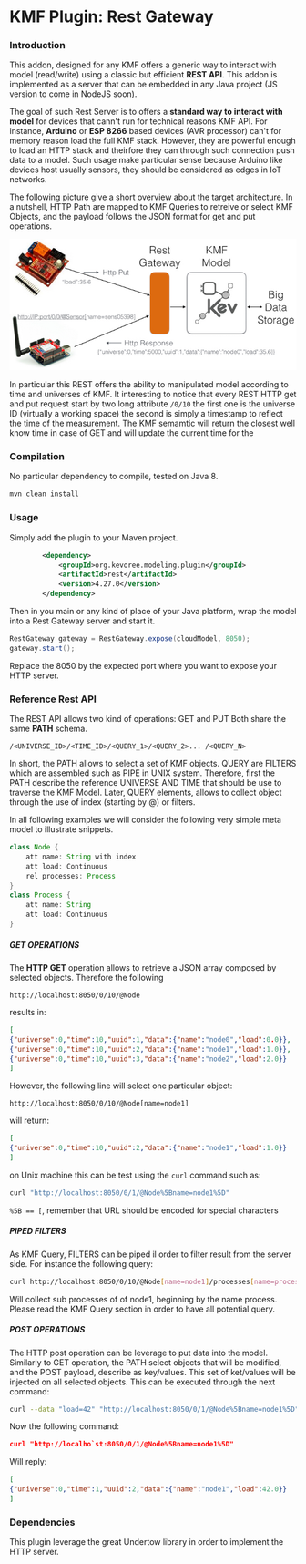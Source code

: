 # KMF Plugin: Rest Gateway

### Introduction

This addon, designed for any KMF offers a generic way to interact with model (read/write) using a classic but efficient **REST API**.
This addon is implemented as a server that can be embedded in any Java project (JS version to come in NodeJS soon).

The goal of such Rest Server is to offers a **standard way to interact with model** for devices that cann't run for technical reasons KMF API.
For instance, **Arduino** or **ESP 8266** based devices (AVR processor) can't for memory reason load the full KMF stack.
However, they are powerful enough to load an HTTP stack and theirfore they can through such connection push data to a model.
Such usage make particular sense because Arduino like devices host usually sensors, they should be considered as edges in IoT networks.

The following picture give a short overview about the target architecture.
In a nutshell, HTTP Path are mapped to KMF Queries to retreive or select KMF Objects, and the payload follows the JSON format for get and put operations.

![BigPicture](src/doc/idea.jpeg)

In particular this REST offers the ability to manipulated model according to time and universes of KMF.
It interesting to notice that every REST HTTP get and put request start by two long attribute `/0/10` the first one is the universe ID (virtually a working space) the second is simply a timestamp to reflect the time of the measurement. The KMF semamtic will return the closest well know time in case of GET and will update the current time for the 

### Compilation

No particular dependency to compile, tested on Java 8.

```xml
mvn clean install
```

### Usage

Simply add the plugin to your Maven project.

```xml
        <dependency>
            <groupId>org.kevoree.modeling.plugin</groupId>
            <artifactId>rest</artifactId>
            <version>4.27.0</version>
        </dependency>
```

Then in you main or any kind of place of your Java platform, wrap the model into a Rest Gateway server and start it.

```java
RestGateway gateway = RestGateway.expose(cloudModel, 8050);
gateway.start();
```

Replace the 8050 by the expected port where you want to expose your HTTP server.

### Reference Rest API

The REST API allows two kind of operations: GET and PUT
Both share the same **PATH** schema.

```
/<UNIVERSE_ID>/<TIME_ID>/<QUERY_1>/<QUERY_2>... /<QUERY_N>
```

In short, the PATH allows to select a set of KMF objects.
QUERY are FILTERS which are assembled such as PIPE in UNIX system.
Therefore, first the PATH describe the reference UNIVERSE AND TIME that should be use to traverse the KMF Model.
Later, QUERY elements, allows to collect object through the use of index (starting by @) or filters.

In all following examples we will consider the following very simple meta model to illustrate snippets.

```java
class Node {
    att name: String with index
    att load: Continuous
    rel processes: Process
}
class Process {
    att name: String
    att load: Continuous
}
```

##### GET OPERATIONS

The **HTTP GET** operation allows to retrieve a JSON array composed by selected objects.
Therefore the following

```
http://localhost:8050/0/10/@Node
```

results in:

```json
[
{"universe":0,"time":10,"uuid":1,"data":{"name":"node0","load":0.0}},
{"universe":0,"time":10,"uuid":2,"data":{"name":"node1","load":1.0}},
{"universe":0,"time":10,"uuid":3,"data":{"name":"node2","load":2.0}}
]
```

However, the following line will select one particular object:

```
http://localhost:8050/0/10/@Node[name=node1]
```

will return: 

```json
[
{"universe":0,"time":10,"uuid":2,"data":{"name":"node1","load":1.0}}
]
```

on Unix machine this can be test using the `curl` command such as:

```sh
curl "http://localhost:8050/0/1/@Node%5Bname=node1%5D"
```

`%5B == [`, remember that URL should be encoded for special characters

##### PIPED FILTERS

As KMF Query, FILTERS can be piped il order to filter result from the server side.
For instance the following query:

```sh
curl http://localhost:8050/0/10/@Node[name=node1]/processes[name=process*]
```

Will collect sub processes of of node1, beginning by the name process.
Please read the KMF Query section in order to have all potential query.

##### POST OPERATIONS

The HTTP post operation can be leverage to put data into the model.
Similarly to GET operation, the PATH select objects that will be modified, and the POST payload, describe as key/values.
This set of ket/values will be injected on all selected objects.
This can be executed through the next command:

```sh
curl --data "load=42" "http://localhost:8050/0/1/@Node%5Bname=node1%5D"
```

Now the following command:

```json
curl "http://localho`st:8050/0/1/@Node%5Bname=node1%5D"
```

Will reply:

```json
[
{"universe":0,"time":1,"uuid":2,"data":{"name":"node1","load":42.0}}
]
```

### Dependencies

This plugin leverage the great Undertow library in order to implement the HTTP server.
